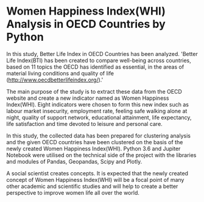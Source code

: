 # Women Happiness Index(WHI) Analysis in OECD Countries by Python 
In this study, Better Life Index in OECD Countries has been analyzed. 'Better Life Index(BTI) has been created to compare well-being across countries, based on 11 topics the OECD has identified as essential, in the areas of material living conditions and quality of life (http://www.oecdbetterlifeindex.org/).'

The main purpose of the study is to extract these data from the OECD website and create a new indicator named as Women Happiness Index(WHI). Eight indicators were chosen to form this new index such as labour market insecurity, employment rate, feeling safe walking alone at night, quality of support network, educational attainment, life expectancy, life satisfaction and time devoted to leisure and personal care.

In this study, the collected data has been prepared for clustering analysis and the given OECD countries have been clustered on the basis of the newly created Women Happiness Index(WHI). Python 3.6 and Jupiter Notebook were utilised on the technical side of the project with the libraries and modules of Pandas, Geopandas, Scipy and Plotly.

A social scientist creates concepts. It is expected that the newly created concept of Women Happiness Index(WHI) will be a focal point of many other academic and scientific studies and will help to create a better perspective to improve women life all over the world.


